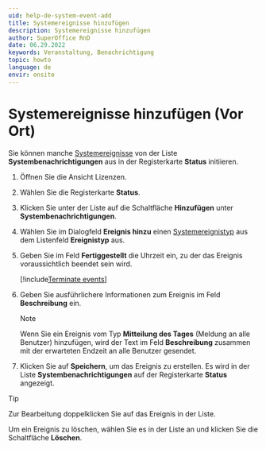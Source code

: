 ```yaml
---
uid: help-de-system-event-add
title: Systemereignisse hinzufügen
description: Systemereignisse hinzufügen
author: SuperOffice RnD
date: 06.29.2022
keywords: Veranstaltung, Benachrichtigung
topic: howto
language: de
envir: onsite
---
```


# Systemereignisse hinzufügen (Vor Ort)

Sie können manche [Systemereignisse][1] von der Liste **Systembenachrichtigungen** aus in der Registerkarte **Status** initiieren.

1. Öffnen Sie die Ansicht Lizenzen.

2. Wählen Sie die Registerkarte **Status**.

3. Klicken Sie unter der Liste auf die Schaltfläche **Hinzufügen** unter **Systembenachrichtigungen**.

4. Wählen Sie im Dialogfeld **Ereignis hinzu** einen [Systemereignistyp][1] aus dem Listenfeld **Ereignistyp** aus.

5. Geben Sie im Feld **Fertiggestellt** die Uhrzeit ein, zu der das Ereignis voraussichtlich beendet sein wird.

    [!include[Terminate events](includes/note-terminate-event.md)]

6. Geben Sie ausführlichere Informationen zum Ereignis im Feld **Beschreibung** ein.

    > [!NOTE]
    > Wenn Sie ein Ereignis vom Typ **Mitteilung des Tages** (Meldung an alle Benutzer) hinzufügen, wird der Text im Feld **Beschreibung** zusammen mit der erwarteten Endzeit an alle Benutzer gesendet.

7. Klicken Sie auf **Speichern**, um das Ereignis zu erstellen. Es wird in der Liste **Systembenachrichtigungen** auf der Registerkarte **Status** angezeigt.

> [!TIP]
> Zur Bearbeitung doppelklicken Sie auf das Ereignis in der Liste.
>
> Um ein Ereignis zu löschen, wählen Sie es in der Liste an und klicken Sie die Schaltfläche **Löschen**.

<!-- Referenced links -->
[1]: system-events.md

<!-- Referenced images -->
